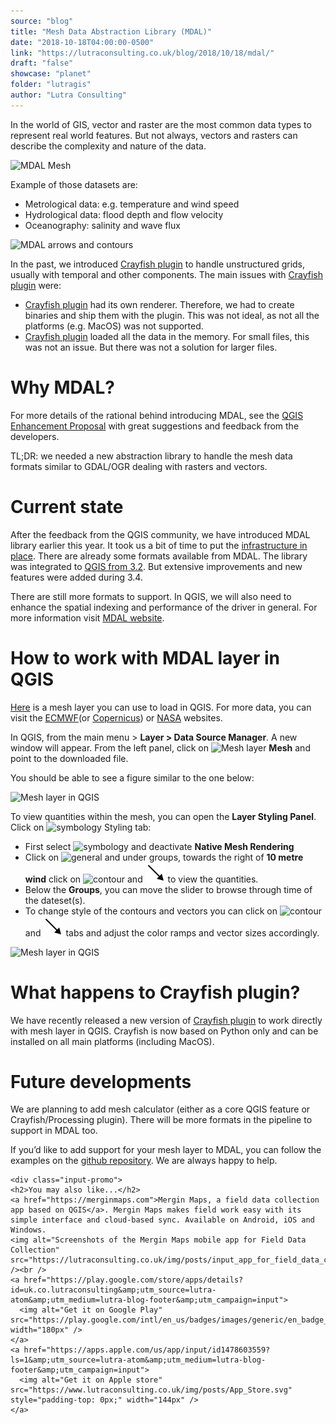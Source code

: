 ```yaml
---
source: "blog"
title: "Mesh Data Abstraction Library (MDAL)"
date: "2018-10-18T04:00:00-0500"
link: "https://lutraconsulting.co.uk/blog/2018/10/18/mdal/"
draft: "false"
showcase: "planet"
folder: "lutragis"
author: "Lutra Consulting"
---
```


<p>In the world of GIS, vector and raster are the most common data types to represent real world features. But not always, vectors and rasters can describe the complexity and nature of the data.</p>

<!-- more -->

<p><img alt="MDAL Mesh" src="https://www.lutraconsulting.co.uk/img/posts/mdal_mesh.png" /></p>

<p>Example of those datasets are:</p>
<ul>
  <li>Metrological data: e.g. temperature and wind speed</li>
  <li>Hydrological data: flood depth and flow velocity</li>
  <li>Oceanography: salinity and wave flux</li>
</ul>

<p><img alt="MDAL arrows and contours" src="https://www.lutraconsulting.co.uk/img/posts/mdal_arrows_contours.png" /></p>

<p>In the past, we introduced <a href="https://www.lutraconsulting.co.uk/projects/crayfish">Crayfish plugin</a> to handle unstructured grids, usually with temporal and other components. The main issues with <a href="https://www.lutraconsulting.co.uk/projects/crayfish">Crayfish plugin</a> were:</p>
<ul>
  <li><a href="https://www.lutraconsulting.co.uk/projects/crayfish">Crayfish plugin</a> had its own renderer. Therefore, we had to create binaries and ship them with the plugin. This was not ideal, as not all the platforms (e.g. MacOS) was not supported.</li>
  <li><a href="https://www.lutraconsulting.co.uk/projects/crayfish">Crayfish plugin</a> loaded all the data in the memory. For small files, this was not an issue. But there was not a solution for larger files.</li>
</ul>

<h1 id="why-mdal">Why MDAL?</h1>

<p>For more details of the rational behind introducing MDAL, see the <a href="https://github.com/qgis/QGIS-Enhancement-Proposals/issues/119">QGIS Enhancement Proposal</a> with great suggestions and feedback from the developers.</p>

<p>TL;DR: we needed a new abstraction library to handle the mesh data formats similar to GDAL/OGR dealing with rasters and vectors.</p>

<h1 id="current-state">Current state</h1>

<p>After the feedback from the QGIS community, we have introduced MDAL library earlier this year. It took us a bit of time to put the <a href="https://github.com/lutraconsulting/MDAL">infrastructure in place</a>. There are already some formats available from MDAL. The library was integrated to <a href="https://github.com/qgis/QGIS/tree/master/external/mdal">QGIS from 3.2</a>. But extensive improvements and new features were added during 3.4.</p>

<p>There are still more formats to support. In QGIS, we will also need to enhance the spatial indexing and performance of the driver in general. For more information visit <a href="http://www.mdal.xyz/">MDAL website</a>.</p>

<h1 id="how-to-work-with-mdal-layer-in-qgis">How to work with MDAL layer in QGIS</h1>

<p><a href="https://www.unidata.ucar.edu/software/netcdf/examples/ECMWF_ERA-40_subset.nc">Here</a> is a mesh layer you can use to load in QGIS. For more data, you can visit the <a href="http://apps.ecmwf.int/datasets/">ECMWF</a>(or <a href="https://atmosphere.copernicus.eu/catalogue#/">Copernicus</a>) or <a href="https://disc.gsfc.nasa.gov/mirador-guide">NASA</a> websites.</p>

<p>In QGIS, from the main menu &gt; <strong>Layer &gt; Data Source Manager</strong>. A new window will appear. From the left panel, click on <img alt="Mesh layer" src="https://raw.githubusercontent.com/qgis/QGIS/master/images/themes/default/mIconMeshLayer.svg?sanitize=true" /> <strong>Mesh</strong> and point to the downloaded file.</p>

<p>You should be able to see a figure similar to the one below:</p>

<p><img alt="Mesh layer in QGIS" src="https://www.lutraconsulting.co.uk/img/posts/mdal_load.png" /></p>

<p>To view quantities within the mesh, you can open the <strong>Layer Styling Panel</strong>. Click on <img alt="symbology" src="https://www.lutraconsulting.co.uk/img/posts/mdal_symbology.png" /> Styling tab:</p>

<ul>
  <li>First select <img alt="symbology" src="https://raw.githubusercontent.com/qgis/QGIS/master/images/themes/default/propertyicons/meshframe.svg?sanitize=true" /> and deactivate <strong>Native Mesh Rendering</strong></li>
  <li>Click on <img alt="general" src="https://www.lutraconsulting.co.uk/img/posts/mdal_general.png" /> and under groups, towards the right of <strong>10 metre wind</strong> click on <img alt="contour" src="https://raw.githubusercontent.com/qgis/QGIS/master/images/themes/default/propertyicons/meshcontours.svg?sanitize=true" /> and <img alt="vector" src="https://raw.githubusercontent.com/qgis/QGIS/master/images/themes/default/propertyicons/meshvectors.svg?sanitize=true" /> to view the quantities.</li>
  <li>Below the <strong>Groups</strong>, you can move the slider to browse through time of the dateset(s).</li>
  <li>To change style of the contours and vectors you can click on <img alt="contour" src="https://raw.githubusercontent.com/qgis/QGIS/master/images/themes/default/propertyicons/meshcontours.svg?sanitize=true" /> and <img alt="vector" src="https://raw.githubusercontent.com/qgis/QGIS/master/images/themes/default/propertyicons/meshvectors.svg?sanitize=true" /> tabs and adjust the color ramps and vector sizes accordingly.</li>
</ul>

<p><img alt="Mesh layer in QGIS" src="https://www.lutraconsulting.co.uk/img/posts/mdal_contour.png" /></p>

<h1 id="what-happens-to-crayfish-plugin">What happens to Crayfish plugin?</h1>
<p>We have recently released a new version of <a href="https://github.com/lutraconsulting/qgis-crayfish-plugin">Crayfish plugin</a> to work directly with mesh layer in QGIS. Crayfish is now based on Python only and can be installed on all main platforms (including MacOS).</p>

<h1 id="future-developments">Future developments</h1>
<p>We are planning to add mesh calculator (either as a core QGIS feature or Crayfish/Processing plugin). There will be more formats in the pipeline to support in MDAL too.</p>

<p>If you’d like to add support for your mesh layer to MDAL, you can follow the examples on the <a href="https://github.com/lutraconsulting/MDAL">github repository</a>. We are always happy to help.</p>

    <div class="input-promo">
    <h2>You may also like...</h2>
    <a href="https://merginmaps.com">Mergin Maps, a field data collection app based on QGIS</a>. Mergin Maps makes field work easy with its simple interface and cloud-based sync. Available on Android, iOS and Windows.
    <img alt="Screenshots of the Mergin Maps mobile app for Field Data Collection" src="https://lutraconsulting.co.uk/img/posts/input_app_for_field_data_collection.jpg" /><br />
    <a href="https://play.google.com/store/apps/details?id=uk.co.lutraconsulting&amp;utm_source=lutra-atom&amp;utm_medium=lutra-blog-footer&amp;utm_campaign=input">
      <img alt="Get it on Google Play" src="https://play.google.com/intl/en_us/badges/images/generic/en_badge_web_generic.png" width="180px" />
    </a>
    <a href="https://apps.apple.com/us/app/input/id1478603559?ls=1&amp;utm_source=lutra-atom&amp;utm_medium=lutra-blog-footer&amp;utm_campaign=input">
      <img alt="Get it on Apple store" src="https://www.lutraconsulting.co.uk/img/posts/App_Store.svg" style="padding-top: 0px;" width="144px" />
    </a>
  </div>
